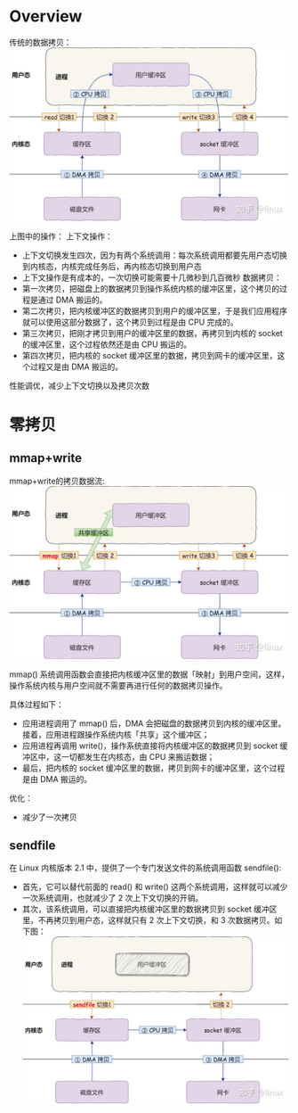 # Overview

传统的数据拷贝：
![copy_pipeline](./doc/read_write.jpg)

上图中的操作：
上下文操作：
* 上下文切换发生四次，因为有两个系统调用：每次系统调用都要先用户态切换到内核态，内核完成任务后，再内核态切换到用户态
* 上下文操作是有成本的，一次切换可能需要十几微秒到几百微秒
数据拷贝：
* 第一次拷贝，把磁盘上的数据拷贝到操作系统内核的缓冲区里，这个拷贝的过程是通过 DMA 搬运的。
* 第二次拷贝，把内核缓冲区的数据拷贝到用户的缓冲区里，于是我们应用程序就可以使用这部分数据了，这个拷贝到过程是由 CPU 完成的。
* 第三次拷贝，把刚才拷贝到用户的缓冲区里的数据，再拷贝到内核的 socket 的缓冲区里，这个过程依然还是由 CPU 搬运的。
* 第四次拷贝，把内核的 socket 缓冲区里的数据，拷贝到网卡的缓冲区里，这个过程又是由 DMA 搬运的。

性能调优，减少上下文切换以及拷贝次数

# 零拷贝

## mmap+write

mmap+write的拷贝数据流:
![mmap_write](./doc/mmap_write.jpg)

mmap() 系统调用函数会直接把内核缓冲区里的数据「映射」到用户空间，这样，操作系统内核与用户空间就不需要再进行任何的数据拷贝操作。

具体过程如下：
* 应用进程调用了 mmap() 后，DMA 会把磁盘的数据拷贝到内核的缓冲区里。接着，应用进程跟操作系统内核「共享」这个缓冲区；
* 应用进程再调用 write()，操作系统直接将内核缓冲区的数据拷贝到 socket 缓冲区中，这一切都发生在内核态，由 CPU 来搬运数据；
* 最后，把内核的 socket 缓冲区里的数据，拷贝到网卡的缓冲区里，这个过程是由 DMA 搬运的。

优化：
* 减少了一次拷贝

## sendfile

在 Linux 内核版本 2.1 中，提供了一个专门发送文件的系统调用函数 sendfile():
* 首先，它可以替代前面的 read() 和 write() 这两个系统调用，这样就可以减少一次系统调用，也就减少了 2 次上下文切换的开销。
* 其次，该系统调用，可以直接把内核缓冲区里的数据拷贝到 socket 缓冲区里，不再拷贝到用户态，这样就只有 2 次上下文切换，和 3 次数据拷贝。如下图：
![sendtofile](./doc/sendtofile.jpg)